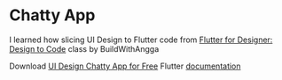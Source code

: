 # Chatty App

I learned how slicing UI Design to Flutter code from [Flutter for Designer: Design to Code](https://buildwithangga.com/kelas/flutter-for-designer-design-to-code) class by BuildWithAngga

Download [UI Design Chatty App for Free](https://pixel.buildwithangga.com/details/chatty)
Flutter [documentation](https://flutter.dev)
